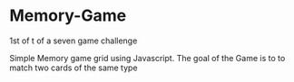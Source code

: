 # Memory-Game
1st of t of a seven game challenge

Simple Memory game grid using Javascript. The goal of the Game is to to match two cards of the same type
